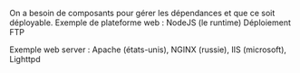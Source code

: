 On a besoin de composants pour gérer les dépendances et que ce soit déployable.
Exemple de plateforme web : NodeJS (le runtime)
Déploiement FTP

Exemple web server : Apache (états-unis), NGINX (russie), IIS (microsoft), Lighttpd
